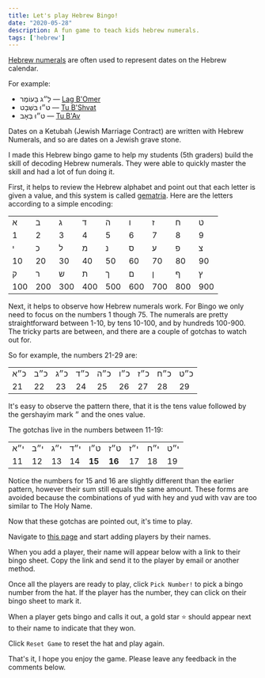 ```yaml
---
title: Let's play Hebrew Bingo!
date: "2020-05-28"
description: A fun game to teach kids hebrew numerals.
tags: ['hebrew']
---
```


[Hebrew numerals](https://en.wikipedia.org/wiki/Hebrew_numerals) are often used to represent dates on the Hebrew calendar. 

For example: 
<ul>
  <li>
    <span class="he">לַ״ג בָּעוֹמֶר &mdash; </span>
    <a href="https://en.wikipedia.org/wiki/Lag_BaOmer">Lag B'Omer</a>
  </li>
  <li>
    <span class="he">ט״וּ בִּשְׁבָט &mdash;</span>
    <a href="https://en.wikipedia.org/wiki/Tu_BiShvat">Tu B'Shvat</a>
  </li>
  <li>
    <span class="he">ט״וּ בְּאָב &mdash;</span>
    <a href="https://en.wikipedia.org/wiki/Tu_B%27Av">Tu B'Av</a>
  </li>
</ul>

Dates on a Ketubah (Jewish Marriage Contract) are written with Hebrew Numerals, and so are dates on a Jewish grave stone.

I made this Hebrew bingo game to help my students (5th graders) build the skill of decoding Hebrew numerals. They were able to quickly master the skill and had a lot of fun doing it.

First, it helps to review the Hebrew alphabet and point out that each letter is given a value, and this system is called [gematria](https://en.wikipedia.org/wiki/Gematria). Here are the letters according to a simple encoding:

<table class="gematria">
    <tr class="he">
        <td>א</td>
        <td>ב</td>
        <td>ג</td>
        <td>ד</td>
        <td>ה</td>
        <td>ו</td>
        <td>ז</td>
        <td>ח</td>
        <td>ט</td>
    </tr>
    <tr>
        <td>1</td>
        <td>2</td>
        <td>3</td>
        <td>4</td>
        <td>5</td>
        <td>6</td>
        <td>7</td>
        <td>8</td>
        <td>9</td>
    </tr>
    <tr class="he">
        <td>י</td>
        <td>כ</td>
        <td>ל</td>
        <td>מ</td>
        <td>נ</td>
        <td>ס</td>
        <td>ע</td>
        <td>פ</td>
        <td>צ</td>
    </tr>
    <tr>
        <td>10</td>
        <td>20</td>
        <td>30</td>
        <td>40</td>
        <td>50</td>
        <td>60</td>
        <td>70</td>
        <td>80</td>
        <td>90</td>
    </tr>
    <tr class="he">
        <td>ק</td>
        <td>ר</td>
        <td>ש</td>
        <td>ת</td>
        <td>ך</td>
        <td>ם</td>
        <td>ן</td>
        <td>ף</td>
        <td>ץ</td>
    </tr>
    <tr>
        <td>100</td>
        <td>200</td>
        <td>300</td>
        <td>400</td>
        <td>500</td>
        <td>600</td>
        <td>700</td>
        <td>800</td>
        <td>900</td>
    </tr>
</table>

Next, it helps to observe how Hebrew numerals work. For Bingo we only need to focus on the numbers 1 though 75. The numerals are pretty straightforward between 1-10, by tens 10-100, and by hundreds 100-900. The tricky parts are between, and there are a couple of gotchas to watch out for.

So for example, the numbers 21-29 are:

<table class="gematria">
    <tr class="he">
        <td>כ״א</td>
        <td>כ״ב</td>
        <td>כ״ג</td>
        <td>כ״ד</td>
        <td>כ״ה</td>
        <td>כ״ו</td>
        <td>כ״ז</td>
        <td>כ״ח</td>
        <td>כ״ט</td>
    </tr>
    <tr>
        <td>21</td>
        <td>22</td>
        <td>23</td>
        <td>24</td>
        <td>25</td>
        <td>26</td>
        <td>27</td>
        <td>28</td>
        <td>29</td>
    </tr>
</table>

It's easy to observe the pattern there, that it is the tens value followed by the gershayim mark ״ and the ones value.

The gotchas live in the numbers between 11-19:
<table class="gematria">
    <tr class="he">
        <td>י״א</td>
        <td>י״ב</td>
        <td>י״ג</td>
        <td>י״ד</td>
        <td>ט״ו</td>
        <td>ט״ז</td>
        <td>י״ז</td>
        <td>י״ח</td>
        <td>י״ט</td>
    </tr>
    <tr>
        <td>11</td>
        <td>12</td>
        <td>13</td>
        <td>14</td>
        <td><b>15</b></td>
        <td><b>16</b></td>
        <td>17</td>
        <td>18</td>
        <td>19</td>
    </tr>
</table>

Notice the numbers for 15 and 16 are slightly different than the earlier pattern, however their sum still equals the same amount. These forms are avoided because the combinations of yud with hey and yud with vav are too similar to The Holy Name.

Now that these gotchas are pointed out, it's time to play.

Navigate to [this page](/hebrew-bingo) and start adding players by their names. 

When you add a player, their name will appear below with a link to their bingo sheet. Copy the link and send it to the player by email or another method.

Once all the players are ready to play, click `Pick Number!` to pick a bingo number from the hat. If the player has the number, they can click on their bingo sheet to mark it.

When a player gets bingo and calls it out, a gold star ⭐ should appear next to their name to indicate that they won.

Click `Reset Game` to reset the hat and play again.

That's it, I hope you enjoy the game. Please leave any feedback in the comments below.

